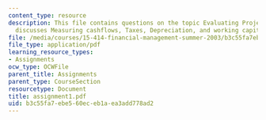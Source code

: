 ```yaml
---
content_type: resource
description: This file contains questions on the topic Evaluating Projects (1), which
  discusses Measuring cashflows, Taxes, Depreciation, and working capital.
file: /media/courses/15-414-financial-management-summer-2003/b3c55fa7ebe560eceb1aea3add778ad2_assignment1.pdf
file_type: application/pdf
learning_resource_types:
- Assignments
ocw_type: OCWFile
parent_title: Assignments
parent_type: CourseSection
resourcetype: Document
title: assignment1.pdf
uid: b3c55fa7-ebe5-60ec-eb1a-ea3add778ad2
---
```

